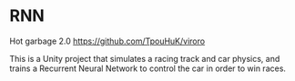 # RNN
 Hot garbage 2.0 https://github.com/TpouHuK/viroro

This is a Unity project that simulates a racing track and car physics, and trains a Recurrent Neural Network to control the car in order to win races.

